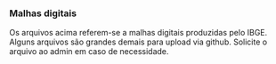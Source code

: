 ### Malhas digitais ###
Os arquivos acima referem-se a malhas digitais produzidas pelo IBGE.
Alguns arquivos são grandes demais para upload via github. Solicite o arquivo ao admin em caso de necessidade.
